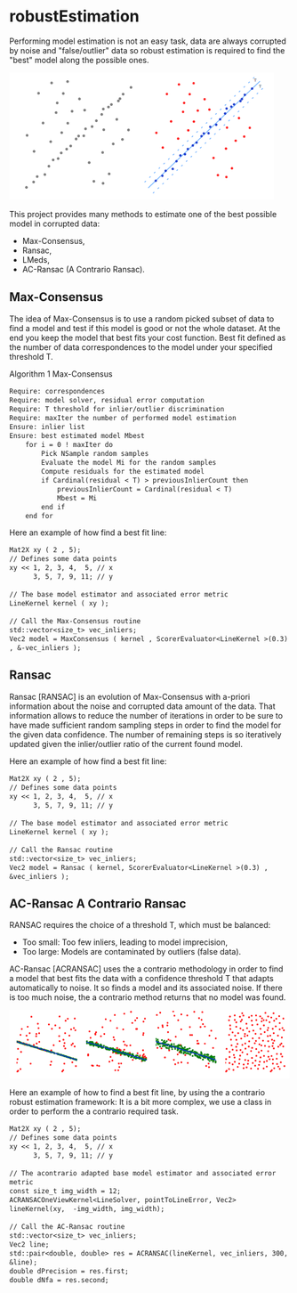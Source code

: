 # robustEstimation

Performing model estimation is not an easy task, data are always corrupted by noise and "false/outlier" data so robust estimation is required to find the "best" model along the possible ones.

![Robust estimation: Looking for a line in corrupted data.](../../../docs/img/robustEstimation.png)

This project provides many methods to estimate one of the best possible model in corrupted data:

- Max-Consensus,
- Ransac,
- LMeds,
- AC-Ransac (A Contrario Ransac).


## Max-Consensus

The idea of Max-Consensus is to use a random picked subset of data to find a model and test if
this model is good or not the whole dataset. At the end you keep the model that best fits your cost
function. Best fit defined as the number of data correspondences to the model under your specified
threshold T.

Algorithm 1 Max-Consensus

```
Require: correspondences
Require: model solver, residual error computation
Require: T threshold for inlier/outlier discrimination
Require: maxIter the number of performed model estimation
Ensure: inlier list
Ensure: best estimated model Mbest
	for i = 0 ! maxIter do
		Pick NSample random samples
		Evaluate the model Mi for the random samples
		Compute residuals for the estimated model
		if Cardinal(residual < T) > previousInlierCount then
			previousInlierCount = Cardinal(residual < T)
			Mbest = Mi
		end if
	end for
```
	
Here an example of how find a best fit line:

```
Mat2X xy ( 2 , 5);
// Defines some data points
xy << 1, 2, 3, 4,  5, // x
      3, 5, 7, 9, 11; // y

// The base model estimator and associated error metric
LineKernel kernel ( xy );

// Call the Max-Consensus routine
std::vector<size_t> vec_inliers;
Vec2 model = MaxConsensus ( kernel , ScorerEvaluator<LineKernel >(0.3) , &-vec_inliers );
```


## Ransac

Ransac [RANSAC] is an evolution of Max-Consensus with a-priori information about the noise and corrupted
data amount of the data. That information allows to reduce the number of iterations in order to be
sure to have made sufficient random sampling steps in order to find the model for the given data
confidence. The number of remaining steps is so iteratively updated given the inlier/outlier ratio of
the current found model.

Here an example of how find a best fit line:

```
Mat2X xy ( 2 , 5);
// Defines some data points
xy << 1, 2, 3, 4,  5, // x
      3, 5, 7, 9, 11; // y
			
// The base model estimator and associated error metric
LineKernel kernel ( xy );

// Call the Ransac routine
std::vector<size_t> vec_inliers;
Vec2 model = Ransac ( kernel, ScorerEvaluator<LineKernel >(0.3) , &vec_inliers );
```

	
## AC-Ransac A Contrario Ransac

RANSAC requires the choice of a threshold T, which must be balanced:

- Too small: Too few inliers, leading to model imprecision,
- Too large: Models are contaminated by outliers (false data).

AC-Ransac [ACRANSAC] uses the a contrario methodology in order to find a model that best fits the
data with a confidence threshold T that adapts automatically to noise. It so finds a model and its
associated noise. If there is too much noise, the a contrario method returns that no model was
found.

![A contrario robust estimation, noise adaptivity.](../../../docs/img/ACRansac.png)

Here an example of how to find a best fit line, by using the a contrario robust estimation framework:
It is a bit more complex, we use a class in order to perform the a contrario required task.

```
Mat2X xy ( 2 , 5);
// Defines some data points
xy << 1, 2, 3, 4,  5, // x
      3, 5, 7, 9, 11; // y
			
// The acontrario adapted base model estimator and associated error metric
const size_t img_width = 12;
ACRANSACOneViewKernel<LineSolver, pointToLineError, Vec2> lineKernel(xy,  -img_width, img_width);

// Call the AC-Ransac routine
std::vector<size_t> vec_inliers;
Vec2 line;
std::pair<double, double> res = ACRANSAC(lineKernel, vec_inliers, 300, &line);
double dPrecision = res.first;
double dNfa = res.second;
```
